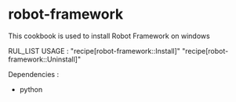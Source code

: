 # robot-framework

This cookbook is used to install Robot Framework on windows 

RUL_LIST USAGE : "recipe[robot-framework::Install]"
                 "recipe[robot-framework::Uninstall]"

Dependencies :
+ python
